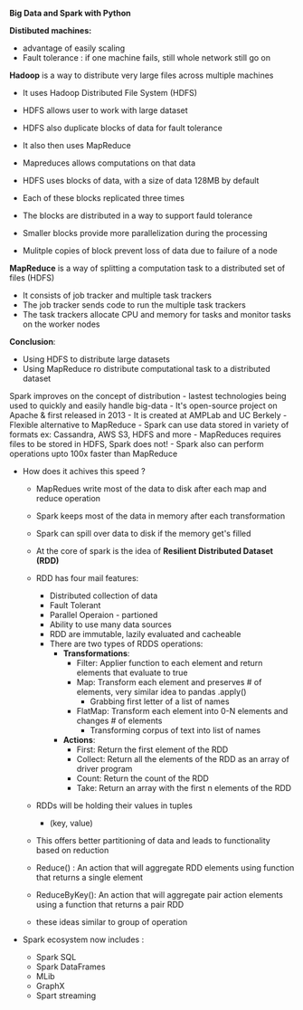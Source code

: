 **Big Data and Spark with Python**

**Distibuted machines:** 
 - advantage of easily scaling
 - Fault tolerance : if one machine fails, still whole network still go on
  
  **Hadoop** is a way to distribute very large files across multiple machines
  - It uses Hadoop Distributed File System (HDFS)
  - HDFS allows user to work with large dataset
  - HDFS also duplicate blocks of data for fault tolerance 
  - It also then uses MapReduce 
  - Mapreduces allows computations on that data 

  - HDFS uses blocks of data, with a size of data 128MB by default
  - Each of these blocks replicated three times 
  - The blocks are distributed in a way to support fauld tolerance 
  - Smaller blocks provide more parallelization during the processing 
  - Mulitple copies of block prevent loss of data due to failure of a node 
  
**MapReduce** is a way of splitting a computation task to a distributed set of files (HDFS)
 - It consists of job tracker and multiple task trackers 
 - The job tracker sends code to run the multiple task trackers
 - The task trackers allocate CPU and memory for tasks and monitor tasks on the worker nodes 

**Conclusion**: 
 - Using HDFS to distribute large datasets
 - Using MapReduce ro distribute computational task to a distributed dataset 
  
Spark improves on the concept of distribution 
    - lastest technologies being used to quickly and easily handle big-data
    - It's open-source project on Apache & first released in 2013 
    - It is created at AMPLab and UC Berkely
    - Flexible alternative to MapReduce
    - Spark can use data stored in variety of formats ex: Cassandra, AWS S3, HDFS and more
    - MapReduces requires files to be stored in HDFS, Spark does not!
    - Spark also can perform operations upto 100x faster than MapReduce 
  - How does it achives this speed ?
    - MapRedues write most of the data to disk after each map and reduce operation
    - Spark keeps most of the data in memory after each transformation 
    - Spark can spill over data to disk if the memory get's filled 

    - At the core of spark is the idea of **Resilient Distributed Dataset (RDD)**
    - RDD has four mail features: 
      - Distributed collection of data 
      - Fault Tolerant 
      - Parallel Operaion - partioned 
      - Ability to use many data sources
      - RDD are immutable, lazily evaluated and cacheable 
      - There are two types of RDDS operations:
        - **Transformations**:
          - Filter: Applier function to each element and return elements that evaluate to true  
          - Map: Transform each element and preserves # of elements, very similar idea to pandas .apply()
            - Grabbing first letter of a list of names 
          - FlatMap: Transform each element into 0-N elements and changes # of elements 
            - Transforming corpus of text into list of names 
        - **Actions**:
          - First: Return the first element of the RDD 
          - Collect: Return all the elements of the RDD as an array of driver program 
          - Count: Return the count of the RDD
          - Take: Return an array with the first n elements of the RDD 


    - RDDs will be holding their values in tuples 
      - (key, value)
    - This offers better partitioning of data and leads to functionality based on reduction 
    - Reduce() : An action that will aggregate RDD elements using function that returns a single element 
    - ReduceByKey(): An action that will aggregate pair action elements using a function that returns a pair RDD
    - these ideas similar to group of operation 

- Spark ecosystem now includes : 
  - Spark SQL 
  - Spark DataFrames 
  - MLib
  - GraphX
  - Spart streaming 

  
